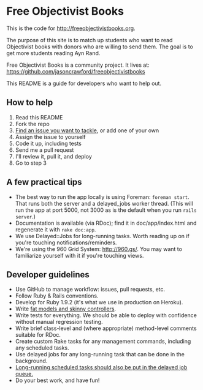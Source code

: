 # Free Objectivist Books

This is the code for http://freeobjectivistbooks.org.

The purpose of this site is to match up students who want to read Objectivist books with donors who are willing to send them. The goal is to get more students reading Ayn Rand.

Free Objectivist Books is a community project. It lives at: https://github.com/jasoncrawford/freeobjectivistbooks

This README is a guide for developers who want to help out.

## How to help

1. Read this README
2. Fork the repo
3. [Find an issue you want to tackle](https://github.com/jasoncrawford/freeobjectivistbooks/issues), or add one of your own
4. Assign the issue to yourself
5. Code it up, including tests
6. Send me a pull request
7. I'll review it, pull it, and deploy
9. Go to step 3

## A few practical tips

* The best way to run the app locally is using Foreman: `foreman start`. That runs both the server and a delayed_jobs worker thread. (This will run the app at port 5000, not 3000 as is the default when you run `rails server`.)
* Documentation is available (via RDoc); find it in doc/app/index.html and regenerate it with `rake doc:app`.
* We use Delayed::Jobs for long-running tasks. Worth reading up on if you're touching notifications/reminders.
* We're using the 960 Grid System: http://960.gs/. You may want to familiarize yourself with it if you're touching views.

## Developer guidelines

* Use GitHub to manage workflow: issues, pull requests, etc.
* Follow Ruby & Rails conventions.
* Develop for Ruby 1.9.2 (it's what we use in production on Heroku).
* Write [fat models and skinny controllers](http://weblog.jamisbuck.org/2006/10/18/skinny-controller-fat-model).
* Write tests for everything. We should be able to deploy with confidence without manual regression testing.
* Write brief class-level and (where appropriate) method-level comments suitable for RDoc.
* Create custom Rake tasks for any management commands, including any scheduled tasks.
* Use delayed jobs for any long-running task that can be done in the background.
* [Long-running scheduled tasks should also be put in the delayed job queue.](https://devcenter.heroku.com/articles/scheduler#longrunning-jobs)
* Do your best work, and have fun!
